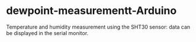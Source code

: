 # dewpoint-measurementt-Arduino
Temperature and humidity measurement using the SHT30 sensor: data can be displayed in the serial monitor.
